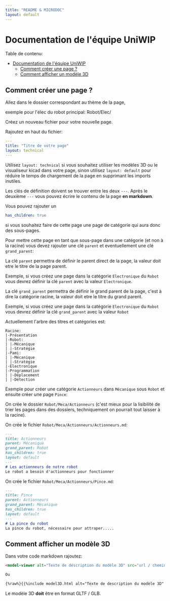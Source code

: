 ```yaml
---
title: "README & MICRODOC"
layout: default
---
```

# Documentation de l'équipe UniWIP

Table de contenu:
- [Documentation de l'équipe UniWIP](#documentation-de-léquipe-uniwip)
  - [Comment créer une page ?](#comment-créer-une-page-)
  - [Comment afficher un modèle 3D](#comment-afficher-un-modèle-3d)


## Comment créer une page ?

Allez dans le dossier correspondant au thème de la page, 

exemple pour l'élec du robot principal: Robot/Elec/

Créez un nouveau fichier pour votre nouvelle page.

Rajoutez en haut du fichier:

```yaml
---
title: "Titre de votre page"
layout: technical
---
```

Utilisez `layout: technical` si vous souhaitez utiliser les modèles 3D ou le visualiseur kicad dans votre page, sinon utilisez `layout: default` pour réduire le temps de chargement de la page en supprimant les imports inutiles.

Les clés de définition doivent se trouver entre les deux `---`.
Après le deuxième `---` vous pouvez écrire le contenu de la page **en markdown**.

Vous pouvez rajouter un 
```yaml
has_children: true
```
si vous souhaitez faire de cette page une page de catégorie qui aura donc des sous-pages.

Pour mettre cette page en tant que sous-page dans une catégorie (et non à la racine) vous devez rajouter une clé `parent` et eventuellement une clé `grand_parent`:

La clé `parent` permettra de définir le parent direct de la page, la valeur doit etre le titre de la page parent.

Exemple, si vous créez une page dans la catégorie `Electronique` du `Robot` vous devrez définir la clé `parent` avec la valeur `Electronique`.

La clé `grand_parent` permettra de définir le grand parent de la page, c'est à dire la catégorie racine, la valeur doit etre le titre du grand parent.

Exemple, si vous créez une page dans la catégorie `Electronique` du `Robot` vous devrez définir la clé `grand_parent` avec la valeur `Robot`

Actuellement l'arbre des titres et catégories est:
```
Racine:
|-Présentation
|-Robot:
| |-Mécanique
| |-Stratégie
|-Pami:
| |-Mécanique
| |-Stratégie
|-Electronique
|-Programmation
| |-Déplacement
| |-Détection
```

Exemple pour créer une catégorie `Actionneurs` dans `Mécanique` sous `Robot` et ensuite créer une page `Pince`:

On crée le dossier `Robot/Meca/Actionneurs` (c'est mieux pour la lisibilité de trier les pages dans des dossiers, techniquement on pourrait tout laisser à la racine).


On crée le fichier `Robot/Meca/Actionneurs/Actionneurs.md`:
```md
---
title: Actionneurs
parent: Mécanique
grand_parent: Robot
has_children: true
layout: default
---
# Les actionneurs de notre robot
Le robot a besoin d'actionneurs pour fonctionner
```

On crée le fichier `Robot/Meca/Actionneurs/Pince.md`:
```md
---
title: Pince
parent: Actionneurs
grand_parent: Mécanique
has_children: true
layout: default
---
# La pince du robot
La pince du robot, nécessaire pour attraper.....
```

## Comment afficher un modèle 3D

Dans votre code markdown rajoutez:
```md
<model-viewer alt="Texte de déscription du modèle 3D" src="url / chemin du modèle 3D" ar shadow-intensity="1" camera-controls touch-action="pan-y"></model-viewer>

Ou

{%raw%}{{%include model3D.html alt="Texte de description du modèle 3D" model="url / chemin du modèle 3D"%}}{%endraw%}
``` 
Le modèle 3D **doit** être en format GLTF / GLB.
